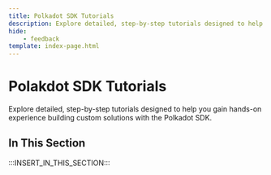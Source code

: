 ```yaml
---
title: Polkadot SDK Tutorials
description: Explore detailed, step-by-step tutorials designed to help you gain hands-on experience building custom solutions with the Polkadot SDK.
hide: 
    - feedback
template: index-page.html
---
```


# Polakdot SDK Tutorials

Explore detailed, step-by-step tutorials designed to help you gain hands-on experience building custom solutions with the Polkadot SDK.

## In This Section

:::INSERT_IN_THIS_SECTION:::
